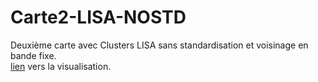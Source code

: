 # Carte2-LISA-NOSTD
 Deuxième carte avec Clusters LISA sans standardisation et voisinage en bande fixe.  
[lien](https://mathiaslauber.github.io/Carte2-LISA-NOSTD/) vers la visualisation.
